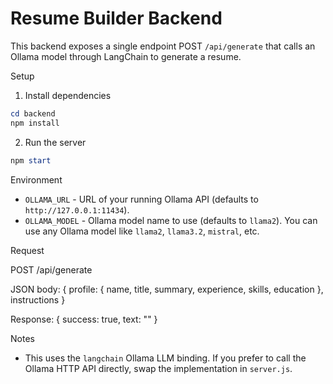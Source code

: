# Resume Builder Backend

This backend exposes a single endpoint POST `/api/generate` that calls an Ollama model through LangChain to generate a resume.

Setup

1. Install dependencies

```powershell
cd backend
npm install
```

2. Run the server

```powershell
npm start
```

Environment

- `OLLAMA_URL` - URL of your running Ollama API (defaults to `http://127.0.0.1:11434`).
- `OLLAMA_MODEL` - Ollama model name to use (defaults to `llama2`). You can use any Ollama model like `llama2`, `llama3.2`, `mistral`, etc.

Request

POST /api/generate

JSON body: { profile: { name, title, summary, experience, skills, education }, instructions }

Response: { success: true, text: "<generated markdown>" }

Notes

- This uses the `langchain` Ollama LLM binding. If you prefer to call the Ollama HTTP API directly, swap the implementation in `server.js`.
